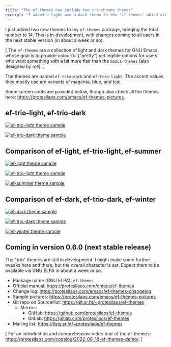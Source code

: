 ```yaml
---
title: "The ef-themes now include two tri-chrome themes"
excerpt: "I added a light and a dark theme to the 'ef-themes' which are designed to have three main accent colors."
---
```


I just added two new themes to my `ef-themes` package, bringing the
total number to 14.  This is in-development, with changes coming to all
users in the next stable version (in about a week or so).

[ The `ef-themes` are a collection of light and dark themes for GNU
  Emacs whose goal is to provide colourful ("pretty") yet legible
  options for users who want something with a bit more flair than the
  `modus-themes` (also designed by me). ]

The themes are named `ef-trio-dark` and `ef-trio-light`.  The accent
values they mostly use are variants of magenta, blue, and teal.

Some screen shots are provided below, though also check all the themes
here: <https://protesilaos.com/emacs/ef-themes-pictures>.

## ef-trio-light, ef-trio-dark

<a href="{{'/assets/images/ef/ef-trio-light.png' | absolute_url }}"><img alt="ef-trio-light theme sample" src="{{'/assets/images/ef/ef-trio-light.png' | absolute_url }}"/></a>

<a href="{{'/assets/images/ef/ef-trio-dark.png' | absolute_url }}"><img alt="ef-trio-dark theme sample" src="{{'/assets/images/ef/ef-trio-dark.png' | absolute_url }}"/></a>

## Comparison of ef-light, ef-trio-light, ef-summer

<a href="{{'/assets/images/ef/ef-light.png' | absolute_url }}"><img alt="ef-light theme sample" src="{{'/assets/images/ef/ef-light.png' | absolute_url }}"/></a>

<a href="{{'/assets/images/ef/ef-trio-light.png' | absolute_url }}"><img alt="ef-trio-light theme sample" src="{{'/assets/images/ef/ef-trio-light.png' | absolute_url }}"/></a>

<a href="{{'/assets/images/ef/ef-summer.png' | absolute_url }}"><img alt="ef-summer theme sample" src="{{'/assets/images/ef/ef-summer.png' | absolute_url }}"/></a>

## Comparison of ef-dark, ef-trio-dark, ef-winter

<a href="{{'/assets/images/ef/ef-dark.png' | absolute_url }}"><img alt="ef-dark theme sample" src="{{'/assets/images/ef/ef-dark.png' | absolute_url }}"/></a>

<a href="{{'/assets/images/ef/ef-trio-dark.png' | absolute_url }}"><img alt="ef-trio-dark theme sample" src="{{'/assets/images/ef/ef-trio-dark.png' | absolute_url }}"/></a>

<a href="{{'/assets/images/ef/ef-winter.png' | absolute_url }}"><img alt="ef-winter theme sample" src="{{'/assets/images/ef/ef-winter.png' | absolute_url }}"/></a>

## Coming in version 0.6.0 (next stable release)

The "trio" themes are still in development.  I might make some further
tweaks here and there, but the overall character is set.  Expect them to
be available via GNU ELPA in about a week or so.

+ Package name (GNU ELPA): `ef-themes`
+ Official manual: <https://protesilaos.com/emacs/ef-themes>
+ Change log: <https://protesilaos.com/emacs/ef-themes-changelog>
+ Sample pictures: <https://protesilaos.com/emacs/ef-themes-pictures>
+ Git repo on SourceHut: <https://git.sr.ht/~protesilaos/ef-themes>
  - Mirrors:
    + GitHub: <https://github.com/protesilaos/ef-themes>
    + GitLab: <https://gitlab.com/protesilaos/ef-themes>
+ Mailing list: <https://lists.sr.ht/~protesilaos/ef-themes>

[ For an introduction and comprehensive video tour of the ef-themes:
  <https://protesilaos.com/codelog/2022-08-18-ef-themes-demo/>. ]
